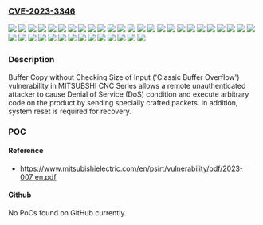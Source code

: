 ### [CVE-2023-3346](https://cve.mitre.org/cgi-bin/cvename.cgi?name=CVE-2023-3346)
![](https://img.shields.io/static/v1?label=Product&message=MITSUBISHI%20CNC%20C80%20Series%20C80&color=blue)
![](https://img.shields.io/static/v1?label=Product&message=MITSUBISHI%20CNC%20E70%20Series%20E70&color=blue)
![](https://img.shields.io/static/v1?label=Product&message=MITSUBISHI%20CNC%20E80%20Series%20E80&color=blue)
![](https://img.shields.io/static/v1?label=Product&message=MITSUBISHI%20CNC%20IoT%20Unit%20Data%20Acquisition%20Unit&color=blue)
![](https://img.shields.io/static/v1?label=Product&message=MITSUBISHI%20CNC%20IoT%20Unit%20Remote%20Service%20Gateway%20Unit&color=blue)
![](https://img.shields.io/static/v1?label=Product&message=MITSUBISHI%20CNC%20M700V%20Series%20M720VS&color=blue)
![](https://img.shields.io/static/v1?label=Product&message=MITSUBISHI%20CNC%20M700V%20Series%20M720VW&color=blue)
![](https://img.shields.io/static/v1?label=Product&message=MITSUBISHI%20CNC%20M700V%20Series%20M730VS&color=blue)
![](https://img.shields.io/static/v1?label=Product&message=MITSUBISHI%20CNC%20M700V%20Series%20M730VW&color=blue)
![](https://img.shields.io/static/v1?label=Product&message=MITSUBISHI%20CNC%20M700V%20Series%20M750VS&color=blue)
![](https://img.shields.io/static/v1?label=Product&message=MITSUBISHI%20CNC%20M700V%20Series%20M750VW&color=blue)
![](https://img.shields.io/static/v1?label=Product&message=MITSUBISHI%20CNC%20M70V%20Series%20M70V&color=blue)
![](https://img.shields.io/static/v1?label=Product&message=MITSUBISHI%20CNC%20M80%20Series%20M80&color=blue)
![](https://img.shields.io/static/v1?label=Product&message=MITSUBISHI%20CNC%20M80%20Series%20M80W&color=blue)
![](https://img.shields.io/static/v1?label=Product&message=MITSUBISHI%20CNC%20M800%20Series%20M800S&color=blue)
![](https://img.shields.io/static/v1?label=Product&message=MITSUBISHI%20CNC%20M800%20Series%20M800W&color=blue)
![](https://img.shields.io/static/v1?label=Product&message=MITSUBISHI%20CNC%20M800V%20Series%20M800VS&color=blue)
![](https://img.shields.io/static/v1?label=Product&message=MITSUBISHI%20CNC%20M800V%20Series%20M800VW&color=blue)
![](https://img.shields.io/static/v1?label=Product&message=MITSUBISHI%20CNC%20M80V%20Series%20M80V&color=blue)
![](https://img.shields.io/static/v1?label=Product&message=MITSUBISHI%20CNC%20M80V%20Series%20M80VW&color=blue)
![](https://img.shields.io/static/v1?label=Version&message=%3D%20System%20Number%20BND-1012W000%20versions%20LF%20and%20prior%20&color=brighgreen)
![](https://img.shields.io/static/v1?label=Version&message=%3D%20System%20Number%20BND-1012W002%20versions%20LF%20and%20prior%20&color=brighgreen)
![](https://img.shields.io/static/v1?label=Version&message=%3D%20System%20Number%20BND-1015W000%20versions%20LF%20and%20prior%20&color=brighgreen)
![](https://img.shields.io/static/v1?label=Version&message=%3D%20System%20Number%20BND-1015W002%20versions%20LF%20and%20prior%20&color=brighgreen)
![](https://img.shields.io/static/v1?label=Version&message=%3D%20System%20Number%20BND-1018W000%20versions%20LF%20and%20prior%20&color=brighgreen)
![](https://img.shields.io/static/v1?label=Version&message=%3D%20System%20Number%20BND-1022W000%20versions%20LF%20and%20prior%20&color=brighgreen)
![](https://img.shields.io/static/v1?label=Version&message=%3D%20System%20Number%20BND-2005W000%20versions%20FB%20and%20prior%20&color=brighgreen)
![](https://img.shields.io/static/v1?label=Version&message=%3D%20System%20Number%20BND-2006W000%20versions%20FB%20and%20prior%20&color=brighgreen)
![](https://img.shields.io/static/v1?label=Version&message=%3D%20System%20Number%20BND-2007W000%20versions%20FB%20and%20prior%20&color=brighgreen)
![](https://img.shields.io/static/v1?label=Version&message=%3D%20System%20Number%20BND-2008W000%20versions%20FB%20and%20prior%20&color=brighgreen)
![](https://img.shields.io/static/v1?label=Version&message=%3D%20System%20Number%20BND-2009W000%20versions%20FB%20and%20prior%20&color=brighgreen)
![](https://img.shields.io/static/v1?label=Version&message=%3D%20System%20Number%20BND-2036W000%20all%20versions%20&color=brighgreen)
![](https://img.shields.io/static/v1?label=Version&message=%3D%20System%20Number%20BND-2041W001%20versions%20AD%20and%20prior%20&color=brighgreen)
![](https://img.shields.io/static/v1?label=Version&message=%3D%20System%20Number%20BND-2041W002%20all%20versions%20&color=brighgreen)
![](https://img.shields.io/static/v1?label=Version&message=%3D%20System%20Number%20BND-2051W000%20versions%20A8%20and%20prior%20&color=brighgreen)
![](https://img.shields.io/static/v1?label=Version&message=%3D%20System%20Number%20BND-2052W000%20versions%20A8%20and%20prior%20&color=brighgreen)
![](https://img.shields.io/static/v1?label=Version&message=%3D%20System%20Number%20BND-2053W000%20versions%20A8%20and%20prior%20&color=brighgreen)
![](https://img.shields.io/static/v1?label=Version&message=%3D%20System%20Number%20BND-2054W000%20versions%20A8%20and%20prior%20&color=brighgreen)
![](https://img.shields.io/static/v1?label=Vulnerability&message=CWE-120%20Buffer%20Copy%20without%20Checking%20Size%20of%20Input%20('Classic%20Buffer%20Overflow')&color=brighgreen)

### Description

Buffer Copy without Checking Size of Input ('Classic Buffer Overflow') vulnerability in MITSUBSHI CNC Series allows a remote unauthenticated attacker to cause Denial of Service (DoS) condition and execute arbitrary code on the product by sending specially crafted packets. In addition, system reset is required for recovery.

### POC

#### Reference
- https://www.mitsubishielectric.com/en/psirt/vulnerability/pdf/2023-007_en.pdf

#### Github
No PoCs found on GitHub currently.

